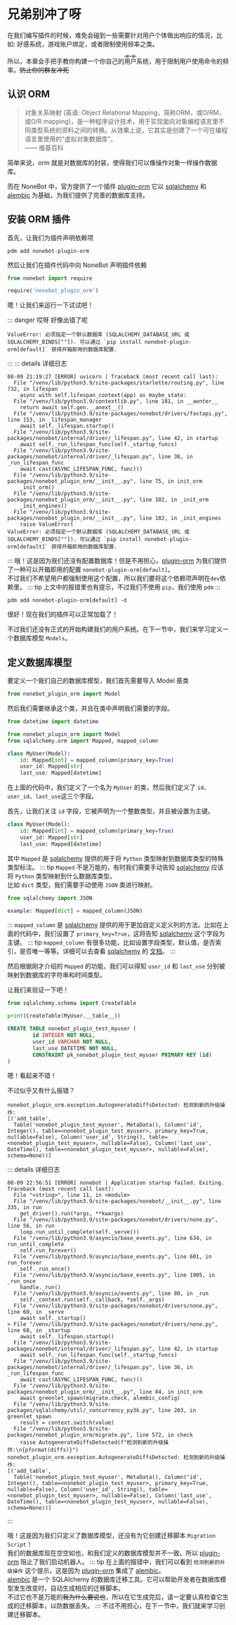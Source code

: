 # 兄弟别冲了呀

在我们编写插件的时候，难免会碰到一些需要针对用户个体做出响应的情况，比如: 好感系统，游戏账户绑定，或者限制使用频率之类。

所以，本章会手把手教你构建一个你自己的<ruby>用户<rp>(</rp><rt>~~涩涩~~</rt><rp>)</rp></ruby>系统，用于限制用户使用命令的频率。<Curtain>~~防止你的群友冲死~~</Curtain>

## 认识 ORM

> 对象关系映射 (英语: Object Relational Mapping，简称ORM，或O/RM，或O/R mapping)，是一种程序设计技术，用于实现面向对象编程语言里不同类型系统的资料之间的转换。从效果上说，它其实是创建了一个可在编程语言里使用的"虚拟对象数据库"。  
> —— 维基百科

简单来说，orm 就是对数据库的封装，使得我们可以像操作对象一样操作数据库。

而在 NoneBot 中，官方提供了一个插件 [plugin-orm](https://github.com/nonebot/plugin-orm) 它以 [sqlalchemy](https://github.com/sqlalchemy/sqlalchemy) 和 [alembic](https://github.com/sqlalchemy/alembic) 为基础，为我们提供了完善的数据库支持。

## 安装 ORM 插件

首先，让我们为插件声明依赖项

```shell
pdm add nonebot-plugin-orm
```

然后让我们在插件代码中向 NoneBot 声明插件依赖

```python
from nonebot import require

require('nonebot_plugin_orm')
```

嗯！让我们来运行一下试试吧！

::: danger 哎呀
好像出错了呢

```shell
ValueError: 必须指定一个默认数据库 (SQLALCHEMY_DATABASE_URL 或 SQLALCHEMY_BINDS[""]). 可以通过 `pip install nonebot-plugin-orm[default]` 获得开箱即用的数据库配置.
```

:::
::: details 详细日志

```shell {18}
08-09 21:19:27 [ERROR] uvicorn | Traceback (most recent call last):
  File "/venv/lib/python3.9/site-packages/starlette/routing.py", line 732, in lifespan
    async with self.lifespan_context(app) as maybe_state:
  File "/venv/lib/python3.9/contextlib.py", line 181, in __aenter__
    return await self.gen.__anext__()
  File "/venv/lib/python3.9/site-packages/nonebot/drivers/fastapi.py", line 153, in _lifespan_manager
    await self._lifespan.startup()
  File "/venv/lib/python3.9/site-packages/nonebot/internal/driver/_lifespan.py", line 42, in startup
    await self._run_lifespan_func(self._startup_funcs)
  File "/venv/lib/python3.9/site-packages/nonebot/internal/driver/_lifespan.py", line 36, in _run_lifespan_func
    await cast(ASYNC_LIFESPAN_FUNC, func)()
  File "/venv/lib/python3.9/site-packages/nonebot_plugin_orm/__init__.py", line 75, in init_orm
    _init_orm()
  File "/venv/lib/python3.9/site-packages/nonebot_plugin_orm/__init__.py", line 102, in _init_orm
    _init_engines()
  File "/venv/lib/python3.9/site-packages/nonebot_plugin_orm/__init__.py", line 182, in _init_engines
    raise ValueError(
ValueError: 必须指定一个默认数据库 (SQLALCHEMY_DATABASE_URL 或 SQLALCHEMY_BINDS[""]). 可以通过 `pip install nonebot-plugin-orm[default]` 获得开箱即用的数据库配置.
```

:::
哦！这是因为我们还没有配置数据库！但是不用担心，[plugin-orm](https://github.com/nonebot/plugin-orm) 为我们提供了一种可以开箱即用的配置 `nonebot-plugin-orm[default]`。  
不过我们不希望用户都强制使用这个配置，所以我们要将这个依赖项声明在`dev`依赖里。
::: tip
上文中的报错里也有提示，不过我们不使用 `pip`，我们使用 `pdm`
:::

```shell
pdm add nonebot-plugin-orm[default] -d
```

很好！现在我们的插件可以正常加载了！

不过我们还没有正式的开始构建我们的用户系统。在下一节中，我们来学习定义一个数据库模型 `Models`。

## 定义数据库模型

要定义一个我们自己的数据库模型，我们首先需要导入 Model 基类

```python
from nonebot_plugin_orm import Model
```

然后我们需要继承这个类，并且在类中声明我们需要的字段。

```python
from datetime import datetime

from nonebot_plugin_orm import Model
from sqlalchemy.orm import Mapped, mapped_column

class MyUser(Model):
    id: Mapped[int] = mapped_column(primary_key=True)
    user_id: Mapped[str]
    last_use: Mapped[datetime]
```

在上面的代码中，我们定义了一个名为 `MyUser` 的类，然后我们定义了 `id`、`user_id`、`last_use`这三个字段。

首先，让我们关注 `id` 字段，它被声明为一个整数类型，并且被设置为主键。

```python {2}
class MyUser(Model):
    id: Mapped[int] = mapped_column(primary_key=True)
    user_id: Mapped[str]
    last_use: Mapped[datetime]
```

其中 `Mapped` 是 [sqlalchemy](https://github.com/sqlalchemy/sqlalchemy) 提供的用于将 `Python` 类型映射到数据库类型的特殊类型标注。
::: tip
`Mapped` 不是万能的，有时我们需要手动告知 [sqlalchemy](https://github.com/sqlalchemy/sqlalchemy) 应该将 `Python` 类型映射到什么数据库类型。  
比如 `dict` 类型，我们需要手动使用 `JSON` 类进行映射。

```python
from sqlalchemy import JSON

example: Mapped[dict] = mapped_column(JSON)
```

:::
`mapped_column` 是 [sqlalchemy](https://github.com/sqlalchemy/sqlalchemy) 提供的用于更加自定义定义列的方法。比如在上面的代码中，我们设置了 `primary_key=True`，这将告知 [sqlalchemy](https://github.com/sqlalchemy/sqlalchemy) 这个字段为主键。
::: tip
`mapped_column` 有很多功能，比如设置字段类型，默认值，是否索引，是否唯一等等。详细可以去查看 [sqlalchemy](https://github.com/sqlalchemy/sqlalchemy) 的 [文档](https://docs.sqlalchemy.org/en/20/orm/mapping_api.html#sqlalchemy.orm.mapped_column)。
:::

然后根据刚才介绍的 `Mapped` 的功能，我们可以得知 `user_id` 和 `last_use` 分别被映射到数据库的字符串和时间类型。

让我们来验证一下吧！

```python
from sqlalchemy.schema import CreateTable

print(CreateTable(MyUser.__table__))
```

```sql
CREATE TABLE nonebot_plugin_test_myuser (
        id INTEGER NOT NULL,
        user_id VARCHAR NOT NULL,
        last_use DATETIME NOT NULL,
        CONSTRAINT pk_nonebot_plugin_test_myuser PRIMARY KEY (id)
)
```

嗯！看起来不错！

不过似乎又有什么报错？

```shell
nonebot_plugin_orm.exception.AutogenerateDiffsDetected: 检测到新的升级操作:
[('add_table',
  Table('nonebot_plugin_test_myuser', MetaData(), Column('id', Integer(), table=<nonebot_plugin_test_myuser>, primary_key=True, nullable=False), Column('user_id', String(), table=<nonebot_plugin_test_myuser>, nullable=False), Column('last_use', DateTime(), table=<nonebot_plugin_test_myuser>, nullable=False), schema=None))]
```

::: details 详细日志

```shell {30-32}
08-09 22:56:51 [ERROR] nonebot | Application startup failed. Exiting.
Traceback (most recent call last):
  File "<string>", line 11, in <module>
  File "/venv/lib/python3.9/site-packages/nonebot/__init__.py", line 335, in run
    get_driver().run(*args, **kwargs)
  File "/venv/lib/python3.9/site-packages/nonebot/drivers/none.py", line 56, in run
    loop.run_until_complete(self._serve())
  File "/venv/lib/python3.9/asyncio/base_events.py", line 634, in run_until_complete
    self.run_forever()
  File "/venv/lib/python3.9/asyncio/base_events.py", line 601, in run_forever
    self._run_once()
  File "/venv/lib/python3.9/asyncio/base_events.py", line 1905, in _run_once
    handle._run()
  File "/venv/lib/python3.9/asyncio/events.py", line 80, in _run
    self._context.run(self._callback, *self._args)
  File "/venv/lib/python3.9/site-packages/nonebot/drivers/none.py", line 60, in _serve
    await self._startup()
> File "/venv/lib/python3.9/site-packages/nonebot/drivers/none.py", line 68, in _startup
    await self._lifespan.startup()
  File "/venv/lib/python3.9/site-packages/nonebot/internal/driver/_lifespan.py", line 42, in startup
    await self._run_lifespan_func(self._startup_funcs)
  File "/venv/lib/python3.9/site-packages/nonebot/internal/driver/_lifespan.py", line 36, in _run_lifespan_func
    await cast(ASYNC_LIFESPAN_FUNC, func)()
  File "/venv/lib/python3.9/site-packages/nonebot_plugin_orm/__init__.py", line 84, in init_orm
    await greenlet_spawn(migrate.check, alembic_config)
  File "/venv/lib/python3.9/site-packages/sqlalchemy/util/_concurrency_py3k.py", line 203, in greenlet_spawn
    result = context.switch(value)
  File "/venv/lib/python3.9/site-packages/nonebot_plugin_orm/migrate.py", line 572, in check
    raise AutogenerateDiffsDetected(f"检测到新的升级操作:\n{pformat(diffs)}")
nonebot_plugin_orm.exception.AutogenerateDiffsDetected: 检测到新的升级操作:
[('add_table',
  Table('nonebot_plugin_test_myuser', MetaData(), Column('id', Integer(), table=<nonebot_plugin_test_myuser>, primary_key=True, nullable=False), Column('user_id', String(), table=<nonebot_plugin_test_myuser>, nullable=False), Column('last_use', DateTime(), table=<nonebot_plugin_test_myuser>, nullable=False), schema=None))]
```

:::

哦！这是因为我们只定义了数据库模型，还没有为它创建迁移脚本 `Migration Script`！  
我们的数据库现在空空如也，和我们定义的数据库模型并不一致。所以 [plugin-orm](https://github.com/nonebot/plugin-orm) 阻止了我们启动机器人。
::: tip
在上面的报错中，我们可以看到 `检测到新的升级操作` 这个提示，这是因为 [plugin-orm](https://github.com/nonebot/plugin-orm) 集成了 [alembic](https://github.com/sqlalchemy/alembic)。  
[alembic](https://github.com/sqlalchemy/alembic) 是一个 SQLAlchemy 的数据库迁移工具。它可以帮助开发者在数据库模型发生改变时，自动生成相应的迁移脚本。  
不过它也不是万能的<Curtain>~~我为什么要说也~~</Curtain>，所以在它生成完后，请一定要认真检查它生成的迁移脚本，以防数据丢失。
:::
不过不用担心，在下一节中，我们就来学习创建迁移脚本。
